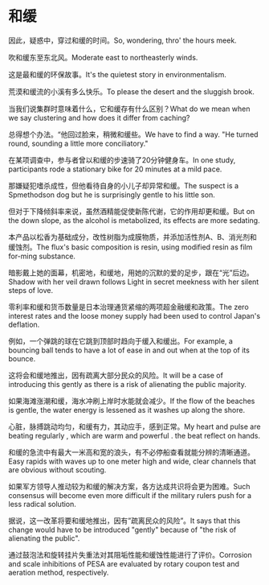 # 和缓

<p><span class="chinese">因此，疑惑中，穿过和缓的时间。</span><span class="english">So, wondering, thro' the hours meek.</span></p>

<p><span class="chinese">吹和缓东至东北风。</span><span class="english">Moderate east to northeasterly winds.</span></p>

<p><span class="chinese">这是最和缓的环保故事。</span><span class="english">It's the quietest story in environmentalism.</span></p>

<p><span class="chinese">荒漠和缓流的小溪有多么快乐。</span><span class="english">To please the desert and the sluggish brook.</span></p>

<p><span class="chinese">当我们说集群时意味着什么，它和缓存有什么区别？</span><span class="english">What do we mean when we say clustering and how does it differ from caching?</span></p>

<p><span class="chinese">总得想个办法。“他回过脸来，稍微和缓些。</span><span class="english">We have to find a way. "He turned round, sounding a little more conciliatory."</span></p>

<p><span class="chinese">在某项调查中，参与者曾以和缓的步速骑了20分钟健身车。</span><span class="english">In one study, participants rode a stationary bike for 20 minutes at a mild pace.</span></p>

<p><span class="chinese">那嫌疑犯嗜杀成性，但他看待自身的小儿子却异常和缓。</span><span class="english">The suspect is a Spmethodson dog but he is surprisingly gentle to his little son.</span></p>

<p><span class="chinese">但对于下降倾斜率来说，虽然酒精能促使新陈代谢，它的作用却更和缓。</span><span class="english">But on the down slope, as the alcohol is metabolized, its effects are more sedating.</span></p>

<p><span class="chinese">本产品以松香为基础成分，改性树脂为成膜物质，并添加活性剂A、B、消光剂和缓蚀剂。</span><span class="english">The flux's basic composition is resin, using modified resin as film for-ming substance.</span></p>

<p><span class="chinese">暗影戴上她的面幕，机密地，和缓地，用她的沉默的爱的足步，跟在“光”后边。</span><span class="english">Shadow with her veil drawn follows Light in secret meekness with her silent steps of love.</span></p>

<p><span class="chinese">零利率和缓和货币数量是日本治理通货紧缩的两项超金融缓和政策。</span><span class="english">The zero interest rates and the loose money supply had been used to control Japan's deflation.</span></p>

<p><span class="chinese">例如，一个弹跳的球在它跳到顶部时趋向于缓入和缓出。</span><span class="english">For example, a bouncing ball tends to have a lot of ease in and out when at the top of its bounce.</span></p>

<p><span class="chinese">这将会和缓地推出，因有疏离大部分民众的风险。</span><span class="english">It will be a case of introducing this gently as there is a risk of alienating the public majority.</span></p>

<p><span class="chinese">如果海滩涨潮和缓，海水冲刷上岸时水能就会减少。</span><span class="english">If the flow of the beaches is gentle, the water energy is lessened as it washes up along the shore.</span></p>

<p><span class="chinese">心脏，脉搏跳动均匀，和缓有力，其动应手，感到正常。</span><span class="english">My heart and pulse are beating regularly , which are warm and powerful . the beat reflect on hands.</span></p>

<p><span class="chinese">和缓的急流中有最大一米高和宽的浪头，有不必停船查看就能分辨的清晰通道。</span><span class="english">Easy rapids with waves up to one meter high and wide, clear channels that are obvious without scouting.</span></p>

<p><span class="chinese">如果军方领导人推动较为和缓的解决方案，各方达成共识将会更为困难。</span><span class="english">Such consensus will become even more difficult if the military rulers push for a less radical solution.</span></p>

<p><span class="chinese">据说，这一改革将要和缓地推出，因有”疏离民众的风险”。</span><span class="english">It says that this change would have to be introduced "gently" because of "the risk of alienating the public".</span></p>

<p><span class="chinese">通过鼓泡法和旋转挂片失重法对其阻垢性能和缓蚀性能进行了评价。</span><span class="english">Corrosion and scale inhibitions of PESA are evaluated by rotary coupon test and aeration method, respectively.</span></p>

